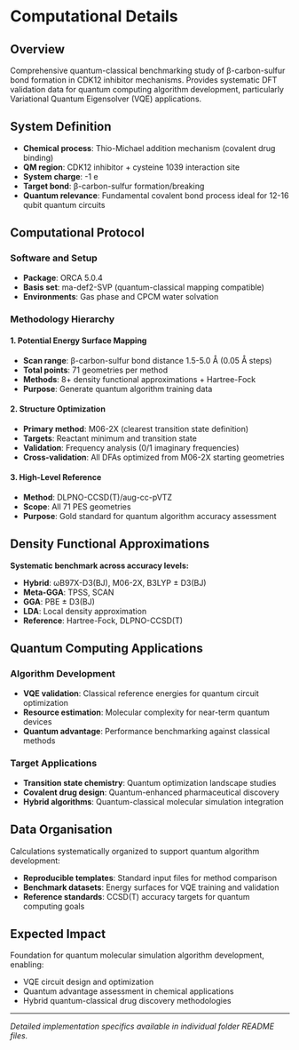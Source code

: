 # Computational Details

## Overview

Comprehensive quantum-classical benchmarking study of β-carbon-sulfur bond formation in CDK12 inhibitor mechanisms. Provides systematic DFT validation data for quantum computing algorithm development, particularly Variational Quantum Eigensolver (VQE) applications.

## System Definition

- **Chemical process**: Thio-Michael addition mechanism (covalent drug binding)
- **QM region**: CDK12 inhibitor + cysteine 1039 interaction site
- **System charge**: -1 e
- **Target bond**: β-carbon-sulfur formation/breaking
- **Quantum relevance**: Fundamental covalent bond process ideal for 12-16 qubit quantum circuits

## Computational Protocol

### Software and Setup
- **Package**: ORCA 5.0.4
- **Basis set**: ma-def2-SVP (quantum-classical mapping compatible)
- **Environments**: Gas phase and CPCM water solvation

### Methodology Hierarchy

#### 1. Potential Energy Surface Mapping
- **Scan range**: β-carbon-sulfur bond distance 1.5-5.0 Å (0.05 Å steps)
- **Total points**: 71 geometries per method
- **Methods**: 8+ density functional approximations + Hartree-Fock
- **Purpose**: Generate quantum algorithm training data

#### 2. Structure Optimization
- **Primary method**: M06-2X (clearest transition state definition)
- **Targets**: Reactant minimum and transition state
- **Validation**: Frequency analysis (0/1 imaginary frequencies)
- **Cross-validation**: All DFAs optimized from M06-2X starting geometries

#### 3. High-Level Reference
- **Method**: DLPNO-CCSD(T)/aug-cc-pVTZ
- **Scope**: All 71 PES geometries
- **Purpose**: Gold standard for quantum algorithm accuracy assessment

## Density Functional Approximations

**Systematic benchmark across accuracy levels:**

- **Hybrid**: ωB97X-D3(BJ), M06-2X, B3LYP ± D3(BJ)
- **Meta-GGA**: TPSS, SCAN  
- **GGA**: PBE ± D3(BJ)
- **LDA**: Local density approximation
- **Reference**: Hartree-Fock, DLPNO-CCSD(T)

## Quantum Computing Applications

### Algorithm Development
- **VQE validation**: Classical reference energies for quantum circuit optimization
- **Resource estimation**: Molecular complexity for near-term quantum devices
- **Quantum advantage**: Performance benchmarking against classical methods

### Target Applications
- **Transition state chemistry**: Quantum optimization landscape studies
- **Covalent drug design**: Quantum-enhanced pharmaceutical discovery
- **Hybrid algorithms**: Quantum-classical molecular simulation integration

## Data Organisation

Calculations systematically organized to support quantum algorithm development:
- **Reproducible templates**: Standard input files for method comparison
- **Benchmark datasets**: Energy surfaces for VQE training and validation  
- **Reference standards**: CCSD(T) accuracy targets for quantum computing goals

## Expected Impact

Foundation for quantum molecular simulation algorithm development, enabling:
- VQE circuit design and optimization
- Quantum advantage assessment in chemical applications
- Hybrid quantum-classical drug discovery methodologies

---

*Detailed implementation specifics available in individual folder README files.*
